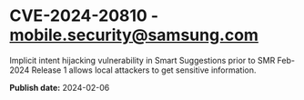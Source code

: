 # CVE-2024-20810 - mobile.security@samsung.com

Implicit intent hijacking vulnerability in Smart Suggestions prior to SMR Feb-2024 Release 1 allows local attackers to get sensitive information.

**Publish date:** 2024-02-06
